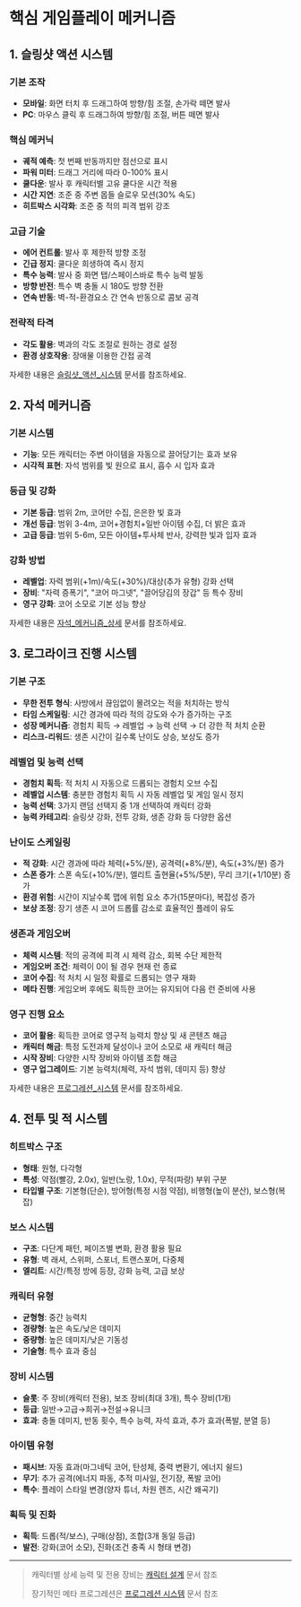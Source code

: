 # 핵심 게임플레이 메커니즘

## 1. 슬링샷 액션 시스템

### 기본 조작
- **모바일**: 화면 터치 후 드래그하여 방향/힘 조절, 손가락 떼면 발사
- **PC**: 마우스 클릭 후 드래그하여 방향/힘 조절, 버튼 떼면 발사

### 핵심 메커닉
- **궤적 예측**: 첫 번째 반동까지만 점선으로 표시
- **파워 미터**: 드래그 거리에 따라 0-100% 표시
- **쿨다운**: 발사 후 캐릭터별 고유 쿨다운 시간 적용
- **시간 지연**: 조준 중 주변 몹들 슬로우 모션(30% 속도)
- **히트박스 시각화**: 조준 중 적의 피격 범위 강조

### 고급 기술
- **에어 컨트롤**: 발사 후 제한적 방향 조정
- **긴급 정지**: 쿨다운 희생하여 즉시 정지
- **특수 능력**: 발사 중 화면 탭/스페이스바로 특수 능력 발동
- **방향 반전**: 특수 벽 충돌 시 180도 방향 전환
- **연속 반동**: 벽-적-환경요소 간 연속 반동으로 콤보 공격

### 전략적 타격
- **각도 활용**: 벽과의 각도 조절로 원하는 경로 설정
- **환경 상호작용**: 장애물 이용한 간접 공격

자세한 내용은 [슬링샷_액션_시스템](슬링샷_액션_시스템.md) 문서를 참조하세요.

## 2. 자석 메커니즘

### 기본 시스템
- **기능**: 모든 캐릭터는 주변 아이템을 자동으로 끌어당기는 효과 보유
- **시각적 표현**: 자석 범위를 빛 원으로 표시, 흡수 시 입자 효과

### 등급 및 강화
- **기본 등급**: 범위 2m, 코어만 수집, 은은한 빛 효과
- **개선 등급**: 범위 3-4m, 코어+경험치+일반 아이템 수집, 더 밝은 효과
- **고급 등급**: 범위 5-6m, 모든 아이템+투사체 반사, 강력한 빛과 입자 효과

### 강화 방법
- **레벨업**: 자력 범위(+1m)/속도(+30%)/대상(추가 유형) 강화 선택
- **장비**: "자력 증폭기", "코어 마그넷", "끌어당김의 장갑" 등 특수 장비
- **영구 강화**: 코어 소모로 기본 성능 향상

자세한 내용은 [자석_메커니즘_상세](자석_메커니즘_상세.md) 문서를 참조하세요.

## 3. 로그라이크 진행 시스템

### 기본 구조
- **무한 전투 형식**: 사방에서 끊임없이 몰려오는 적을 처치하는 방식
- **타임 스케일링**: 시간 경과에 따라 적의 강도와 수가 증가하는 구조
- **성장 메커니즘**: 경험치 획득 → 레벨업 → 능력 선택 → 더 강한 적 처치 순환
- **리스크-리워드**: 생존 시간이 길수록 난이도 상승, 보상도 증가

### 레벨업 및 능력 선택
- **경험치 획득**: 적 처치 시 자동으로 드롭되는 경험치 오브 수집
- **레벨업 시스템**: 충분한 경험치 획득 시 자동 레벨업 및 게임 일시 정지
- **능력 선택**: 3가지 랜덤 선택지 중 1개 선택하여 캐릭터 강화
- **능력 카테고리**: 슬링샷 강화, 전투 강화, 생존 강화 등 다양한 옵션

### 난이도 스케일링
- **적 강화**: 시간 경과에 따라 체력(+5%/분), 공격력(+8%/분), 속도(+3%/분) 증가
- **스폰 증가**: 스폰 속도(+10%/분), 엘리트 출현율(+5%/5분), 무리 크기(+1/10분) 증가
- **환경 위험**: 시간이 지날수록 맵에 위험 요소 추가(15분마다), 복잡성 증가
- **보상 조정**: 장기 생존 시 코어 드롭률 감소로 효율적인 플레이 유도

### 생존과 게임오버
- **체력 시스템**: 적의 공격에 피격 시 체력 감소, 회복 수단 제한적
- **게임오버 조건**: 체력이 0이 될 경우 현재 런 종료
- **코어 수집**: 적 처치 시 일정 확률로 드롭되는 영구 재화
- **메타 진행**: 게임오버 후에도 획득한 코어는 유지되어 다음 런 준비에 사용

### 영구 진행 요소
- **코어 활용**: 획득한 코어로 영구적 능력치 향상 및 새 콘텐츠 해금
- **캐릭터 해금**: 특정 도전과제 달성이나 코어 소모로 새 캐릭터 해금
- **시작 장비**: 다양한 시작 장비와 아이템 조합 해금
- **영구 업그레이드**: 기본 능력치(체력, 자석 범위, 데미지 등) 향상

자세한 내용은 [프로그레션_시스템](프로그레션_시스템.md) 문서를 참조하세요.

## 4. 전투 및 적 시스템

### 히트박스 구조
- **형태**: 원형, 다각형
- **특성**: 약점(빨강, 2.0x), 일반(노랑, 1.0x), 무적(파랑) 부위 구분
- **타입별 구조**: 기본형(단순), 방어형(특정 시점 약점), 비행형(높이 분산), 보스형(복잡)

### 보스 시스템
- **구조**: 다단계 패턴, 페이즈별 변화, 환경 활용 필요
- **유형**: 벽 래셔, 스위퍼, 스포너, 트랜스포머, 다중체
- **엘리트**: 시간/특정 방에 등장, 강화 능력, 고급 보상

### 캐릭터 유형
- **균형형**: 중간 능력치
- **경량형**: 높은 속도/낮은 데미지
- **중량형**: 높은 데미지/낮은 기동성
- **기술형**: 특수 효과 중심

### 장비 시스템
- **슬롯**: 주 장비(캐릭터 전용), 보조 장비(최대 3개), 특수 장비(1개)
- **등급**: 일반→고급→희귀→전설→유니크
- **효과**: 충돌 데미지, 반동 횟수, 특수 능력, 자석 효과, 추가 효과(폭발, 분열 등)

### 아이템 유형
- **패시브**: 자동 효과(마그네틱 코어, 탄성체, 중력 변환기, 에너지 쉴드)
- **무기**: 추가 공격(에너지 파동, 추적 미사일, 전기장, 폭발 코어)
- **특수**: 플레이 스타일 변경(양자 튜너, 차원 렌즈, 시간 왜곡기)

### 획득 및 진화
- **획득**: 드롭(적/보스), 구매(상점), 조합(3개 동일 등급)
- **발전**: 강화(코어 소모), 진화(조건 충족 시 형태 변경)

---

> 캐릭터별 상세 능력 및 전용 장비는 [캐릭터 설계](캐릭터_설계.md) 문서 참조
> 
> 장기적인 메타 프로그레션은 [프로그레션 시스템](프로그레션_시스템.md) 문서 참조